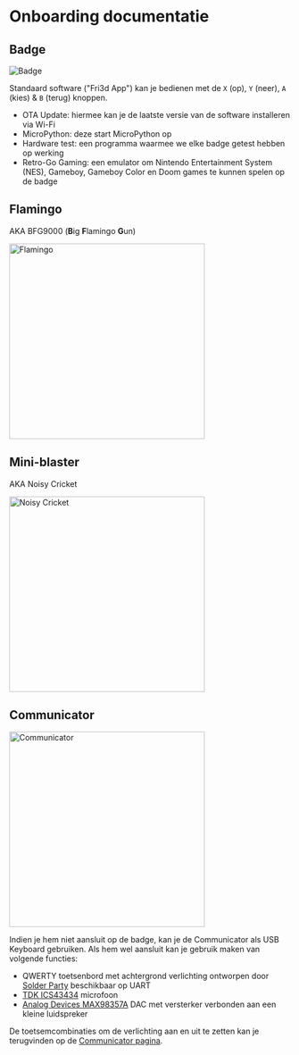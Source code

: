 # Onboarding documentatie

## Badge

![Badge](../badge2024.jpg)

Standaard software ("Fri3d App") kan je bedienen met de `X` (op), `Y` (neer), `A` (kies) & `B` (terug) knoppen.

- OTA Update: hiermee kan je de laatste versie van de software installeren via Wi-Fi
- MicroPython: deze start MicroPython op
- Hardware test: een programma waarmee we elke badge getest hebben op werking
- Retro-Go Gaming: een emulator om Nintendo Entertainment System (NES), Gameboy, Gameboy Color en Doom games te kunnen spelen op de badge

## Flamingo

AKA BFG9000 (**B**ig **F**lamingo **G**un)

<img src="../flamingo/done.jpg" alt="Flamingo" height="350"/>


## Mini-blaster

AKA Noisy Cricket

<img src="../noisycricket/pin_header_alternate_orientation.png" alt="Noisy Cricket" height="350"/>

## Communicator

<img src="../communicator/communicator_mounted.jpg" alt="Communicator" height="350"/>

Indien je hem niet aansluit op de badge, kan je de Communicator als USB Keyboard gebruiken. Als hem wel aansluit kan je gebruik maken van volgende functies:

- QWERTY toetsenbord met achtergrond verlichting ontworpen door [Solder Party](https://www.solder.party/) beschikbaar op UART
- [TDK ICS43434](https://invensense.tdk.com/products/ics-43434/) microfoon
- [Analog Devices MAX98357A](https://www.analog.com/en/products/max98357a.html) DAC met versterker verbonden aan een kleine luidspreker

 De toetsemcombinaties om de verlichting aan en uit te zetten kan je terugvinden op de [Communicator pagina](communicator).